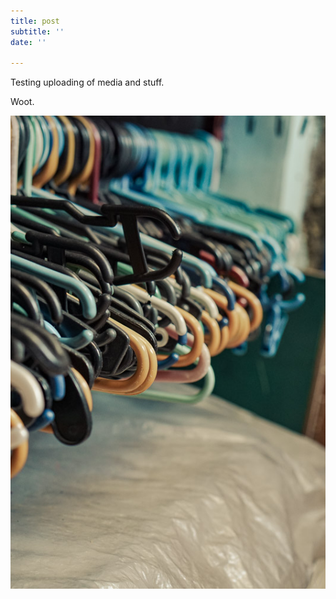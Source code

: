 ```yaml
---
title: post
subtitle: ''
date: ''

---
```

Testing uploading of media and stuff. 

Woot.

![](/assets/gv-test-20150202.jpg)